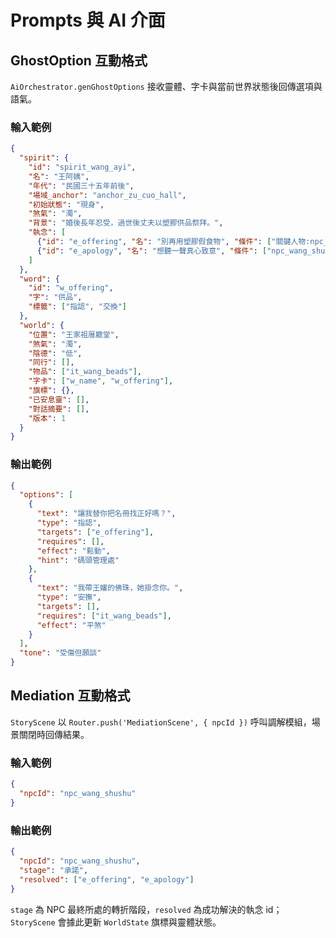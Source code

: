 # Prompts 與 AI 介面

## GhostOption 互動格式
`AiOrchestrator.genGhostOptions` 接收靈體、字卡與當前世界狀態後回傳選項與語氣。

### 輸入範例
```json
{
  "spirit": {
    "id": "spirit_wang_ayi",
    "名": "王阿姨",
    "年代": "民國三十五年前後",
    "場域_anchor": "anchor_zu_cuo_hall",
    "初始狀態": "現身",
    "煞氣": "濁",
    "背景": "婚後長年忍受，過世後丈夫以塑膠供品祭拜。",
    "執念": [
      {"id": "e_offering", "名": "別再用塑膠假食物", "條件": ["關鍵人物:npc_wang_shushu承諾真供品"], "狀態": "未解"},
      {"id": "e_apology", "名": "想聽一聲真心致意", "條件": ["npc_wang_shushu說出道歉並行動"], "狀態": "未解"}
    ]
  },
  "word": {
    "id": "w_offering",
    "字": "供品",
    "標籤": ["指認", "交換"]
  },
  "world": {
    "位置": "王家祖厝廳堂",
    "煞氣": "濁",
    "陰德": "低",
    "同行": [],
    "物品": ["it_wang_beads"],
    "字卡": ["w_name", "w_offering"],
    "旗標": {},
    "已安息靈": [],
    "對話摘要": [],
    "版本": 1
  }
}
```

### 輸出範例
```json
{
  "options": [
    {
      "text": "讓我替你把名冊找正好嗎？",
      "type": "指認",
      "targets": ["e_offering"],
      "requires": [],
      "effect": "鬆動",
      "hint": "碼頭管理處"
    },
    {
      "text": "我帶王嬸的佛珠，她掛念你。",
      "type": "安撫",
      "targets": [],
      "requires": ["it_wang_beads"],
      "effect": "平煞"
    }
  ],
  "tone": "受傷但願談"
}
```

## Mediation 互動格式
`StoryScene` 以 `Router.push('MediationScene', { npcId })` 呼叫調解模組，場景關閉時回傳結果。

### 輸入範例
```json
{
  "npcId": "npc_wang_shushu"
}
```

### 輸出範例
```json
{
  "npcId": "npc_wang_shushu",
  "stage": "承諾",
  "resolved": ["e_offering", "e_apology"]
}
```

`stage` 為 NPC 最終所處的轉折階段，`resolved` 為成功解決的執念 id；`StoryScene` 會據此更新 `WorldState` 旗標與靈體狀態。 